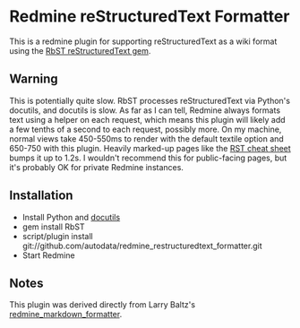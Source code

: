 # Redmine reStructuredText Formatter

This is a redmine plugin for supporting reStructuredText as a wiki format using the [RbST reStructuredText gem](http://rdoc.info/projects/autodata/rbst).

## Warning

This is potentially quite slow. RbST processes reStructuredText via Python's docutils, and docutils is slow. As far as I can tell, Redmine always formats text using a helper on each request, which means this plugin will likely add a few tenths of a second to each request, possibly more. On my machine, normal views take 450-550ms to render with the default textile option and 650-750 with this plugin. Heavily marked-up pages like the [RST cheat sheet](http://docutils.sourceforge.net/docs/user/rst/cheatsheet.txt) bumps it up to 1.2s. I wouldn't recommend this for public-facing pages, but it's probably OK for private Redmine instances.

## Installation

* Install Python and [docutils](http://docutils.sourceforge.net/)
* gem install RbST
* script/plugin install git://github.com/autodata/redmine\_restructuredtext\_formatter.git
* Start Redmine

## Notes

This plugin was derived directly from Larry Baltz's [redmine\_markdown\_formatter](http://github.com/bitherder/redmine_markdown_formatter).